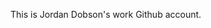 This is Jordan Dobson's work Github account.

<!---
mugabeCola/mugabeCola is a ✨ special ✨ repository because its `README.md` (this file) appears on your GitHub profile.
You can click the Preview link to take a look at your changes.
--->
